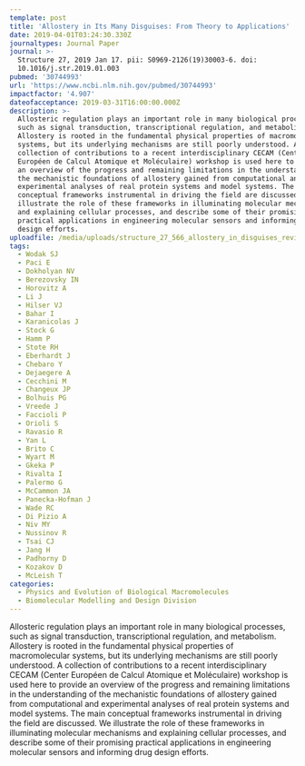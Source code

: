 ```yaml
---
template: post
title: 'Allostery in Its Many Disguises: From Theory to Applications'
date: 2019-04-01T03:24:30.330Z
journaltypes: Journal Paper
journal: >-
  Structure 27, 2019 Jan 17. pii: S0969-2126(19)30003-6. doi:
  10.1016/j.str.2019.01.003
pubmed: '30744993'
url: 'https://www.ncbi.nlm.nih.gov/pubmed/30744993'
impactfactor: '4.907'
dateofacceptance: 2019-03-31T16:00:00.000Z
description: >-
  Allosteric regulation plays an important role in many biological processes,
  such as signal transduction, transcriptional regulation, and metabolism.
  Allostery is rooted in the fundamental physical properties of macromolecular
  systems, but its underlying mechanisms are still poorly understood. A
  collection of contributions to a recent interdisciplinary CECAM (Center
  Européen de Calcul Atomique et Moléculaire) workshop is used here to provide
  an overview of the progress and remaining limitations in the understanding of
  the mechanistic foundations of allostery gained from computational and
  experimental analyses of real protein systems and model systems. The main
  conceptual frameworks instrumental in driving the field are discussed. We
  illustrate the role of these frameworks in illuminating molecular mechanisms
  and explaining cellular processes, and describe some of their promising
  practical applications in engineering molecular sensors and informing drug
  design efforts.
uploadfile: /media/uploads/structure_27_566_allostery_in_disguises_review.pdf
tags:
  - Wodak SJ
  - Paci E
  - Dokholyan NV
  - Berezovsky IN
  - Horovitz A
  - Li J
  - Hilser VJ
  - Bahar I
  - Karanicolas J
  - Stock G
  - Hamm P
  - Stote RH
  - Eberhardt J
  - Chebaro Y
  - Dejaegere A
  - Cecchini M
  - Changeux JP
  - Bolhuis PG
  - Vreede J
  - Faccioli P
  - Orioli S
  - Ravasio R
  - Yan L
  - Brito C
  - Wyart M
  - Gkeka P
  - Rivalta I
  - Palermo G
  - McCammon JA
  - Panecka-Hofman J
  - Wade RC
  - Di Pizio A
  - Niv MY
  - Nussinov R
  - Tsai CJ
  - Jang H
  - Padhorny D
  - Kozakov D
  - McLeish T
categories:
  - Physics and Evolution of Biological Macromolecules
  - Biomolecular Modelling and Design Division
---
```

<!--StartFragment-->

Allosteric regulation plays an important role in many biological processes, such as signal transduction, transcriptional regulation, and metabolism. Allostery is rooted in the fundamental physical properties of macromolecular systems, but its underlying mechanisms are still poorly understood. A collection of contributions to a recent interdisciplinary CECAM (Center Européen de Calcul Atomique et Moléculaire) workshop is used here to provide an overview of the progress and remaining limitations in the understanding of the mechanistic foundations of allostery gained from computational and experimental analyses of real protein systems and model systems. The main conceptual frameworks instrumental in driving the field are discussed. We illustrate the role of these frameworks in illuminating molecular mechanisms and explaining cellular processes, and describe some of their promising practical applications in engineering molecular sensors and informing drug design efforts.

<!--EndFragment-->
